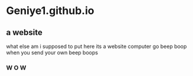 # Geniye1.github.io
## a website

what else am i supposed to put here its a website computer go beep boop when you send your own beep boops

### W O W
